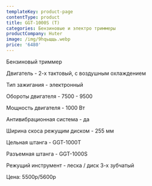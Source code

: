 ```yaml
---
templateKey: product-page
contentType: product
title: GGT-1000S (T)
categories: Бензиновые и электро триммеры
productCompany: Huter
image: /img/9hqьщщь.webp
price: '6480'
---
```

Бензиновый триммер

Двигатель - 2-х тактовый, с воздушным охлаждением

Тип зажигания - электронный

Обороты двигателя - 7500 - 9500

Мощность двигателя - 1000 Вт

Антивибрационная система - да

Ширина скоса режущим диском - 255 мм

Цельная штанга - GGT-1000T

Разъемная штанга - GGT-1000S

Режущий инструмент - леска / диск 3-х зубчатый

Цена: 5500р/5600р
